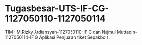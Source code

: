 Tugasbesar-UTS-IF-CG-1127050110-1127050114
==========================================

TIM : M.Rizky Ardiansyah-1127050110-IF C dan Najmul Muttaqin-1127050114-IF G Aplikasi Penjualan tiket Sepakbola. 
